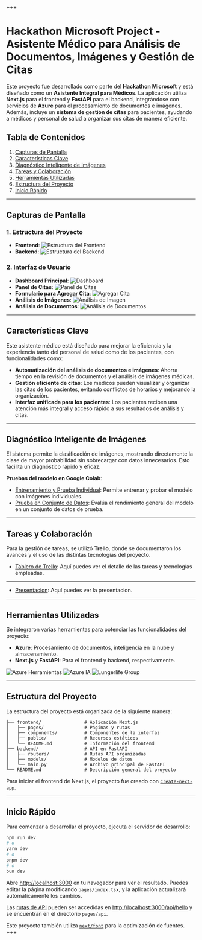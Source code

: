 +++
# Hackathon Microsoft Project - Asistente Médico para Análisis de Documentos, Imágenes y Gestión de Citas

Este proyecto fue desarrollado como parte del **Hackathon Microsoft** y está diseñado como un **Asistente Integral para Médicos**. La aplicación utiliza **Next.js** para el frontend y **FastAPI** para el backend, integrándose con servicios de **Azure** para el procesamiento de documentos e imágenes. Además, incluye un **sistema de gestión de citas** para pacientes, ayudando a médicos y personal de salud a organizar sus citas de manera eficiente.

## Tabla de Contenidos

1. [Capturas de Pantalla](#capturas-de-pantalla)
2. [Características Clave](#características-clave)
3. [Diagnóstico Inteligente de Imágenes](#diagnóstico-inteligente-de-imágenes)
4. [Tareas y Colaboración](#tareas-y-colaboración)
5. [Herramientas Utilizadas](#herramientas-utilizadas)
6. [Estructura del Proyecto](#estructura-del-proyecto)
7. [Inicio Rápido](#inicio-rápido)

---

## Capturas de Pantalla

### 1. Estructura del Proyecto
   - **Frontend**: ![Estructura del Frontend](public/Estructura_del_proyecto.png)
   - **Backend**: ![Estructura del Backend](public/estuctura_en_python.png)

### 2. Interfaz de Usuario
   - **Dashboard Principal**: ![Dashboard](public/dasboard.png)
   - **Panel de Citas**: ![Panel de Citas](public/citas.png)
   - **Formulario para Agregar Cita**: ![Agregar Cita](public/agregarcita.png)
   - **Análisis de Imágenes**: ![Análisis de Imagen](public/imagenmodel.png)
   - **Análisis de Documentos**: ![Análisis de Documentos](public/analit_documen.png)

---

## Características Clave

Este asistente médico está diseñado para mejorar la eficiencia y la experiencia tanto del personal de salud como de los pacientes, con funcionalidades como:

- **Automatización del análisis de documentos e imágenes**: Ahorra tiempo en la revisión de documentos y el análisis de imágenes médicas.
- **Gestión eficiente de citas**: Los médicos pueden visualizar y organizar las citas de los pacientes, evitando conflictos de horarios y mejorando la organización.
- **Interfaz unificada para los pacientes**: Los pacientes reciben una atención más integral y acceso rápido a sus resultados de análisis y citas.

---

## Diagnóstico Inteligente de Imágenes

El sistema permite la clasificación de imágenes, mostrando directamente la clase de mayor probabilidad sin sobrecargar con datos innecesarios. Esto facilita un diagnóstico rápido y eficaz.

**Pruebas del modelo en Google Colab**:

- [Entrenamiento y Prueba Individual](https://colab.research.google.com/drive/1hUWIMh6RGnSzpt2-6tAZikKf7DUKLUi5?usp=sharing): Permite entrenar y probar el modelo con imágenes individuales.
- [Prueba en Conjunto de Datos](https://colab.research.google.com/drive/1J1bFDwqymnF98QYRxbeHLJI0SoPdVO6G?usp=sharing): Evalúa el rendimiento general del modelo en un conjunto de datos de prueba.

---

## Tareas y Colaboración

Para la gestión de tareas, se utilizó **Trello**, donde se documentaron los avances y el uso de las distintas tecnologías del proyecto.

- [Tablero de Trello](https://trello.com/invite/b/65093674f4b933675de63524/ATTI39837439f2f76b9f2f3a9e634efe6c14A1FE872A/hackahton-grupo-13): Aquí puedes ver el detalle de las tareas y tecnologías empleadas.

---
- [Presentacion](https://itlaedudo-my.sharepoint.com/:p:/g/personal/202010742_itla_edu_do/ET4OdvJ-wT5NvGTA7iVgr5MBU4DVd5MhN9muDSfR91Zt6g?e=tGd6rH
): Aquí puedes ver la presentacion.


---
## Herramientas Utilizadas

Se integraron varias herramientas para potenciar las funcionalidades del proyecto:

- **Azure**: Procesamiento de documentos, inteligencia en la nube y almacenamiento.
- **Next.js** y **FastAPI**: Para el frontend y backend, respectivamente.

![Azure Herramientas](public/azureTools.png)
![Azure IA](public/azureia.png)
![Lungerlife Group](public/Lungerlife_group.png)

---

## Estructura del Proyecto

La estructura del proyecto está organizada de la siguiente manera:

```plaintext
├── frontend/                # Aplicación Next.js
│   ├── pages/               # Páginas y rutas
│   ├── components/          # Componentes de la interfaz
│   ├── public/              # Recursos estáticos
│   └── README.md            # Información del frontend
├── backend/                 # API en FastAPI
│   ├── routers/             # Rutas API organizadas
│   ├── models/              # Modelos de datos
│   └── main.py              # Archivo principal de FastAPI
└── README.md                # Descripción general del proyecto
```

Para iniciar el frontend de Next.js, el proyecto fue creado con [`create-next-app`](https://nextjs.org/docs/pages/api-reference/create-next-app).

---

## Inicio Rápido

Para comenzar a desarrollar el proyecto, ejecuta el servidor de desarrollo:

```bash
npm run dev
# o
yarn dev
# o
pnpm dev
# o
bun dev
```

Abre [http://localhost:3000](http://localhost:3000) en tu navegador para ver el resultado. Puedes editar la página modificando `pages/index.tsx`, y la aplicación actualizará automáticamente los cambios.

Las [rutas de API](https://nextjs.org/docs/pages/building-your-application/routing/api-routes) pueden ser accedidas en [http://localhost:3000/api/hello](http://localhost:3000/api/hello) y se encuentran en el directorio `pages/api`. 

Este proyecto también utiliza [`next/font`](https://nextjs.org/docs/pages/building-your-application/optimizing/fonts) para la optimización de fuentes.
+++